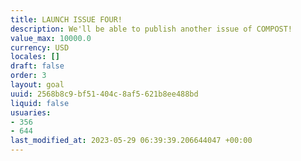```yaml
---
title: LAUNCH ISSUE FOUR!
description: We'll be able to publish another issue of COMPOST!
value_max: 10000.0
currency: USD
locales: []
draft: false
order: 3
layout: goal
uuid: 2568b8c9-bf51-404c-8af5-621b8ee488bd
liquid: false
usuaries:
- 356
- 644
last_modified_at: 2023-05-29 06:39:39.206644047 +00:00
---
```


